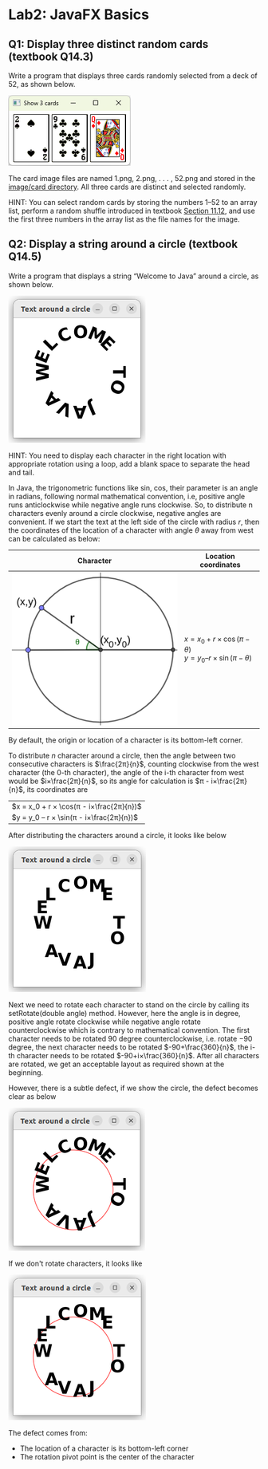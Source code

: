 # Lab2: JavaFX Basics

## Q1: Display three distinct random cards (textbook Q14.3)
Write a program that displays three cards randomly selected from a deck of 52, as shown below. 

![show 3 distinct random cards](./images/3cards.png)

The card image files are named 1.png, 2.png, . . . , 52.png and stored in the [image/card directory](https://github.com/ufidon/java/tree/main/bookmedia/image/card). All three cards are distinct and selected randomly. 

HINT: You can select random cards by storing the numbers 1–52 to an array list, perform a random shuffle introduced in textbook [Section 11.12](../../mod1/Array.md), and use the first three numbers in the array list as the file names for the image.


## Q2: Display a string around a circle (textbook Q14.5)
Write a program that displays a string “Welcome to Java” around a circle, as shown below. 

![text circle](./images/textcircle.png)

HINT: You need to display each character in the right location with appropriate rotation using a loop, add a blank space to separate the head and tail.

In Java, the trigonometric functions like sin, cos, their parameter is an angle in radians, following normal mathematical convention, i.e, positive angle runs anticlockwise while negative angle runs clockwise. So, to distribute n characters evenly around a circle clockwise, negative angles are convenient. If we start the text at the left side of the circle with radius $r$, then the coordinates of the location of a character with angle $θ$ away from west can be calculated as below:

| Character                                | Location coordinates                                      |
| ---------------------------------------- | --------------------------------------------------------- |
| ![theta away from west](./images/xy.png) | $x = x_0 + r × \cos(π-θ)$ <br/> $y = y_0 – r × \sin(π-θ)$ |

By default, the origin or location of a character is its bottom-left corner.

To distribute $n$ character around a circle, then the angle between two consecutive characters is $\frac{2π}{n}$, counting clockwise from the west character (the 0-th character), the angle of the i-th character from west would be $i×\frac{2π}{n}$, so its angle for calculation is $π - i×\frac{2π}{n}$, its coordinates are

|                                          |
| ---------------------------------------- |
| $x = x_0 + r × \cos(π - i×\frac{2π}{n})$ |
| $y = y_0 – r × \sin(π - i×\frac{2π}{n})$ |


After distributing the characters around a circle, it looks like below

![upright text around circle](./images/tc.png)

Next we need to rotate each character to stand on the circle by calling its setRotate(double angle) method. However, here the angle is in degree, positive angle rotate clockwise while negative angle rotate counterclockwise which is contrary to mathematical convention. The first character needs to be rotated 90 degree counterclockwise, i.e. rotate $-90$ degree, the next character needs to be rotated $-90+\frac{360}{n}$, the i-th character needs to be rotated $-90+i×\frac{360}{n}$. After all characters are rotated, we get an acceptable layout as required shown at the beginning.

However, there is a subtle defect, if we show the circle, the defect becomes clear as below

![after rotation](./images/post.png)

If we don't rotate characters, it looks like

![before rotation](./images/pre.png)

The defect comes from:

* The location of a character is its bottom-left corner
* The rotation pivot point is the center of the character